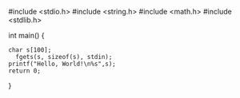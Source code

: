 #include <stdio.h>
#include <string.h>
#include <math.h>
#include <stdlib.h>

int main() 
{
	
    char s[100]; 
      fgets(s, sizeof(s), stdin);
    printf("Hello, World!\n%s",s);
    return 0;
}
